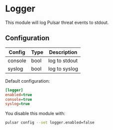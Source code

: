 # Logger

This module will log Pulsar threat events to stdout.

## Configuration

|Config|Type|Description|
|------|----|-----------|
|console|bool|log to stdout|
|syslog|bool|log to syslog|

Default configuration:

```ini
[logger]
enabled=true
console=true
syslog=true
```

You disable this module with:

```sh
pulsar config --set logger.enabled=false
```
